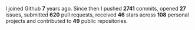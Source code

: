 
I joined Github **7** years ago. Since then I pushed **2741** commits, opened **27** issues, submitted **620** pull requests, received **46** stars across **108** personal projects and contributed to **49** public repositories.
